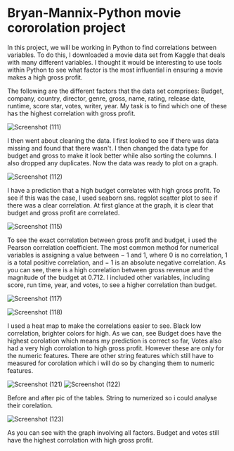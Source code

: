 # Bryan-Mannix-Python movie cororolation project 

In this project, we will be working in Python to find correlations between variables. To do this, I downloaded a movie data set from Kaggle that deals with many different variables. I thought it would be interesting to use tools within Python to see what factor is the most influential in ensuring a movie makes a high gross profit.

The following are the different factors that the data set comprises: Budget, company, country, director, genre, gross, name, rating, release date,  runtime,  score star, votes, writer, year.  My task is to find which one of these has the highest correlation with gross profit. 

![Screenshot (111)](https://user-images.githubusercontent.com/84920516/124481886-abb1e380-dda0-11eb-8bab-10eeabfa58b4.png)

I then went about cleaning the data. I first looked to see if there was data missing and found that there wasn't. I then changed the data type for budget and gross to make it look better while also sorting the columns. I also dropped any duplicates.  Now the data was ready to plot on a graph.

![Screenshot (112)](https://user-images.githubusercontent.com/84920516/124483502-51b21d80-dda2-11eb-989c-43661f9e009b.png)

I have a prediction that a high budget correlates with high gross profit. To see if this was the case, I used seaborn sns. regplot scatter plot to see if there was a clear correlation. At first glance at the graph, it is clear that budget and gross profit are correlated. 

![Screenshot (115)](https://user-images.githubusercontent.com/84920516/124487908-254cd000-dda7-11eb-9b0f-68e68639c1b4.png)

To see the exact correlation between gross profit and budget, i used the Pearson correlation coefficient. The most common method for numerical variables is assigning a value between − 1 and 1, where 0 is no correlation, 1 is a total positive correlation, and − 1 is an absolute negative correlation.  As you can see, there is a high correlation between gross revenue and the magnitude of the budget at 0.712. I included other variables, including score, run time, year, and votes, to see a higher correlation than budget. 

![Screenshot (117)](https://user-images.githubusercontent.com/84920516/124490915-90e46c80-ddaa-11eb-9e99-d7dc306372e1.png)



![Screenshot (118)](https://user-images.githubusercontent.com/84920516/124492037-d5bcd300-ddab-11eb-95d7-4c03ec6c3046.png)

I used a heat map to make the correlations easier to see. Black low correlation, brighter colors for high. As we can, see Budget does have the highest corolation 
which means my prediction is correct so far, Votes also had a very high corrolation to high gross profit. 
However these are only for the numeric features. There are other string features which still have to measured for corolation which i will do so by changing them to numeric features. 

![Screenshot (121)](https://user-images.githubusercontent.com/84920516/124493102-2680fb80-ddad-11eb-8704-48e9f6b363ec.png)
![Screenshot (122)](https://user-images.githubusercontent.com/84920516/124493126-2f71cd00-ddad-11eb-81b6-68dd7f316366.png)

Before and after pic of the tables. String to numerized so i could analyse their corelation. 

![Screenshot (123)](https://user-images.githubusercontent.com/84920516/124493437-8c6d8300-ddad-11eb-9ff1-402b66c370bb.png)

As you can see with the graph involving all factors. Budget and votes still have the highest corrolation with high gross profit. 










 
















